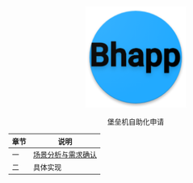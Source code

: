 <p align="center">
   <img width="200" src="avatar.png">
</p>

<center> 堡垒机自助化申请 </center>

|    章节         | 说明 |
| ----------- | ----------- |
| 一          | [场景分析与需求确认](chapter_1.md)       |
| 二          | 具体实现        |